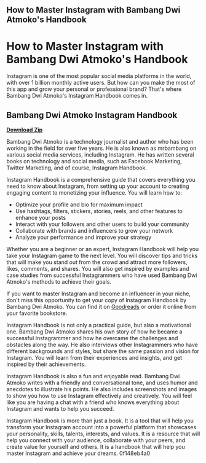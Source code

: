 ## How to Master Instagram with Bambang Dwi Atmoko's Handbook

  
# How to Master Instagram with Bambang Dwi Atmoko's Handbook
 
Instagram is one of the most popular social media platforms in the world, with over 1 billion monthly active users. But how can you make the most of this app and grow your personal or professional brand? That's where Bambang Dwi Atmoko's Instagram Handbook comes in.
 
## Bambang Dwi Atmoko Instagram Handbook


[**Download Zip**](https://www.google.com/url?q=https%3A%2F%2Fcinurl.com%2F2tLkI4&sa=D&sntz=1&usg=AOvVaw0psMCIxGTT6Jm7tlnwihoG)

 
Bambang Dwi Atmoko is a technology journalist and author who has been working in the field for over five years. He is also known as mrbambang on various social media services, including Instagram. He has written several books on technology and social media, such as Facebook Marketing, Twitter Marketing, and of course, Instagram Handbook.
 
Instagram Handbook is a comprehensive guide that covers everything you need to know about Instagram, from setting up your account to creating engaging content to monetizing your influence. You will learn how to:
 
- Optimize your profile and bio for maximum impact
- Use hashtags, filters, stickers, stories, reels, and other features to enhance your posts
- Interact with your followers and other users to build your community
- Collaborate with brands and influencers to grow your network
- Analyze your performance and improve your strategy

Whether you are a beginner or an expert, Instagram Handbook will help you take your Instagram game to the next level. You will discover tips and tricks that will make you stand out from the crowd and attract more followers, likes, comments, and shares. You will also get inspired by examples and case studies from successful Instagrammers who have used Bambang Dwi Atmoko's methods to achieve their goals.
 
If you want to master Instagram and become an influencer in your niche, don't miss this opportunity to get your copy of Instagram Handbook by Bambang Dwi Atmoko. You can find it on [Goodreads](https://www.goodreads.com/book/show/16073267-instagram-handbook) or order it online from your favorite bookstore.
  
Instagram Handbook is not only a practical guide, but also a motivational one. Bambang Dwi Atmoko shares his own story of how he became a successful Instagrammer and how he overcame the challenges and obstacles along the way. He also interviews other Instagrammers who have different backgrounds and styles, but share the same passion and vision for Instagram. You will learn from their experiences and insights, and get inspired by their achievements.
 
Instagram Handbook is also a fun and enjoyable read. Bambang Dwi Atmoko writes with a friendly and conversational tone, and uses humor and anecdotes to illustrate his points. He also includes screenshots and images to show you how to use Instagram effectively and creatively. You will feel like you are having a chat with a friend who knows everything about Instagram and wants to help you succeed.
 
Instagram Handbook is more than just a book. It is a tool that will help you transform your Instagram account into a powerful platform that showcases your personality, skills, talents, interests, and values. It is a resource that will help you connect with your audience, collaborate with your peers, and create value for yourself and others. It is a handbook that will help you master Instagram and achieve your dreams.
 0f148eb4a0
